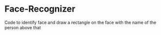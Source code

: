 # Face-Recognizer
Code to identify face and draw a rectangle on the face with the name of the person above that
